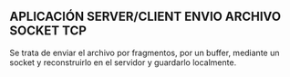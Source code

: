 ## APLICACIÓN SERVER/CLIENT ENVIO ARCHIVO SOCKET TCP
Se trata de enviar el archivo por fragmentos, por un buffer, mediante un socket y reconstruirlo en el servidor y guardarlo localmente.
